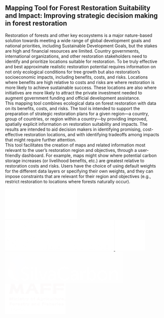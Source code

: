 ## Mapping Tool for Forest Restoration Suitability and Impact: Improving strategic decision making in forest restoration

Restoration of forests and other key ecosystems is a major nature-based solution towards meeting a wide range of global development goals and national priorities, including Sustainable Development Goals, but the stakes are high and financial resources are limited. Country governments, international organizations, and other restoration stakeholders need to identify and prioritize locations suitable for restoration. To be truly effective and best approximate realistic restoration potential requires information on not only ecological conditions for tree growth but also restoration’s socioeconomic impacts, including benefits, costs, and risks. Locations where benefits are high relative to costs and risks are where restoration is more likely to achieve sustainable success. These locations are also where initiatives are more likely to attract the private investment needed to augment government funding and official development assistance.  
This mapping tool combines ecological data on forest restoration with data on its benefits, costs, and risks. The tool is intended to support the preparation of strategic restoration plans for a given region—a country, group of countries, or region within a country—by providing improved, spatially explicit information on restoration suitability and impacts. The results are intended to aid decision makers in identifying promising, cost-effective restoration locations, and with identifying tradeoffs among impacts that might require further attention.   
This tool facilitates the creation of maps and related information most relevant to the user’s restoration region and objectives, through a user-friendly dashboard. For example, maps might show where potential carbon storage increases (or livelihood benefits, etc.) are greatest relative to restoration costs and risks. Users have the choice of using default weights for the different data layers or specifying their own weights, and they can impose constraints that are relevant for their region and objectives (e.g., restrict restoration to locations where forests naturally occur).

<div style="inline-block">
    <a href="https://duke.edu">
        <img 
            src="https://raw.githubusercontent.com/12rambau/restoration_planning_module/master/utils/duke.png" 
            alt="SEPAL_logo" 
            height="100" 
            class="ma-3"
        />
    </a>
    <a href="http://english.pku.edu.cn">
        <img 
            src="https://raw.githubusercontent.com/12rambau/restoration_planning_module/master/utils/peking.png" 
            alt="SEPAL_logo" 
            height="100" 
            class="ma-3"
        />
    </a>
    <a href="https://sig-gis.com">
        <img 
            src="https://raw.githubusercontent.com/12rambau/restoration_planning_module/master/utils/sig.png" 
            alt="SEPAL_logo" 
            height="100" 
            class="ma-3"
        />
    </a>
    <a href="https://www.silvacarbon.org">
        <img 
            src="https://raw.githubusercontent.com/12rambau/restoration_planning_module/master/utils/SilvaCarbon.png" 
            alt="SEPAL_logo" 
            height="100" 
            class="ma-3"
        />
    </a>
    <a href="https://www.maff.go.jp/e/">
        <img 
            src="https://raw.githubusercontent.com/12rambau/restoration_planning_module/master/utils/MAFF.png" 
            alt="SEPAL_logo" 
            height="100" 
            class="ma-3"
        />
    </a>
</div>